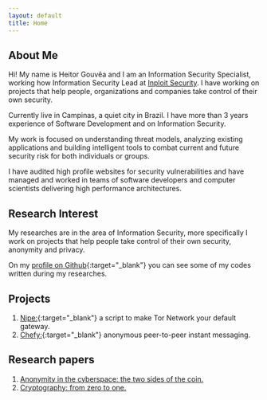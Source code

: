 ```yaml
---
layout: default
title: Home
---
```


## About Me

Hi! My name is Heitor Gouvêa and I am an Information Security Specialist, working how Information
Security Lead at [Inploit Security](http://inploitsecurity.me).
I have working on projects that help people, organizations and companies take control of their own security.  

Currently live in Campinas, a quiet city in Brazil. I have more than 3 years experience
of Software Development and on Information Security.

My work is focused on understanding threat models, analyzing existing
applications and building intelligent tools to combat current and future security
risk for both individuals or groups.

I have audited high profile websites for security vulnerabilities and have
managed and worked in teams of software developers and computer scientists
delivering high performance architectures.

## Research Interest

My researches are in the area of Information Security,
more specifically I work on projects that help people take control of their own security, anonymity and privacy.

On my [profile on Github](https://github.com/GouveaHeitor){:target="_blank"} you can see
some of my codes written during my researches.

## Projects

1. [Nipe:](https://github.com/GouveaHeitor/nipe){:target="_blank"} a script to make Tor Network your default gateway.
2. [Chefy:](https://github.com/GouveaHeitor/chefy){:target="_blank"}  anonymous peer-to-peer instant messaging.

## Research papers

1. [Anonymity in the cyberspace: the two sides of the coin.](/publications/anonymity-the-two-sides-of-the-coin.pdf)
2. [Cryptography: from zero to one.](/publications/encryption-from-zero-to-one.pdf)
